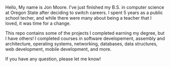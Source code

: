 Hello, My name is Jon Moore. I've just finished my B.S. in computer science at Oregon State after deciding to switch careers. I spent 5 years as a public school techer, and while there were many about being a teacher that I loved, it was time for a change. 

This repo contains some of the projects I completed earning my degree, but I have others! I completed courses in software developement, assembly and architecture, operating systems, networking, databases, data structures, web development, mobile development, and more. 

If you have any question, please let me know!
